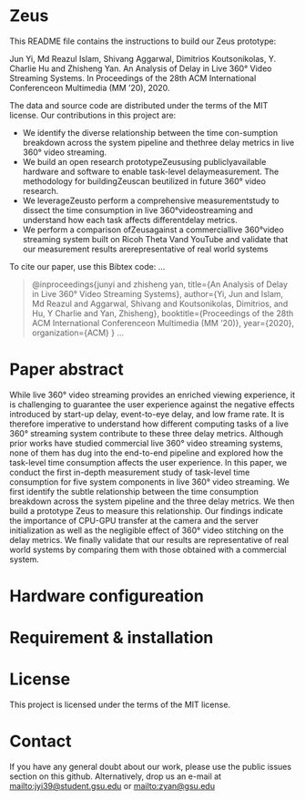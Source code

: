 # Zeus
This README file contains the instructions to build our Zeus prototype:

Jun Yi, Md Reazul Islam, Shivang Aggarwal, Dimitrios Koutsonikolas, Y. Charlie Hu and Zhisheng Yan. An Analysis of Delay in Live 360° Video Streaming Systems. In Proceedings of the 28th ACM International Conferenceon Multimedia (MM ’20), 2020. 

The data and source code are distributed under the terms of the MIT license. Our contributions in this project are:

- We identify the diverse relationship between the time con-sumption breakdown across the system pipeline and thethree delay metrics in live 360° video streaming. 
- We build an open research prototypeZeususing publiclyavailable hardware and software to enable task-level delaymeasurement. The methodology for buildingZeuscan beutilized in future 360° video research.
- We leverageZeusto perform a comprehensive measurementstudy to dissect the time consumption in live 360°videostreaming and understand how each task affects differentdelay metrics.
- We perform a comparison ofZeusagainst a commerciallive 360°video streaming system built on Ricoh Theta Vand YouTube and validate that our measurement results arerepresentative of real world systems 

To cite our paper, use this Bibtex code:
...
> @inproceedings{junyi and zhisheng yan,
  title={An Analysis of Delay in Live 360° Video Streaming Systems}, 
  author={Yi, Jun and Islam, Md Reazul and Aggarwal, Shivang and Koutsonikolas, Dimitrios, and Hu, Y Charlie and Yan, Zhisheng},
  booktitle={Proceedings of the 28th ACM International Conferenceon Multimedia (MM ’20)},
  year={2020},
  organization={ACM}
}
...

# Paper abstract
While live 360° video streaming provides an enriched viewing experience, it is challenging to guarantee the user experience against the negative effects introduced by start-up delay, event-to-eye delay, and low frame rate. It is therefore imperative to understand how different computing tasks of a live 360° streaming system contribute
to these three delay metrics. Although prior works have studied commercial live 360° video streaming systems, none of them has dug into the end-to-end pipeline and explored how the task-level time consumption affects the user experience. In this paper, we conduct the first in-depth measurement study of task-level time consumption for five system components in live 360° video streaming. We first identify the subtle relationship between the time consumption breakdown across the system pipeline and the three delay metrics. We then build a prototype Zeus to measure this relationship. Our findings indicate the importance of CPU-GPU transfer at the camera and the server initialization as well as the negligible effect of 360° video stitching on the delay metrics. We finally validate that our results are representative of real world systems by comparing them with those obtained with a commercial system.

# Hardware configureation

# Requirement & installation 

# License
This project is licensed under the terms of the MIT license.

# Contact
If you have any general doubt about our work, please use the public issues section on this github. Alternatively, drop us an e-mail at <mailto:jyi39@student.gsu.edu> or <mailto:zyan@gsu.edu>
